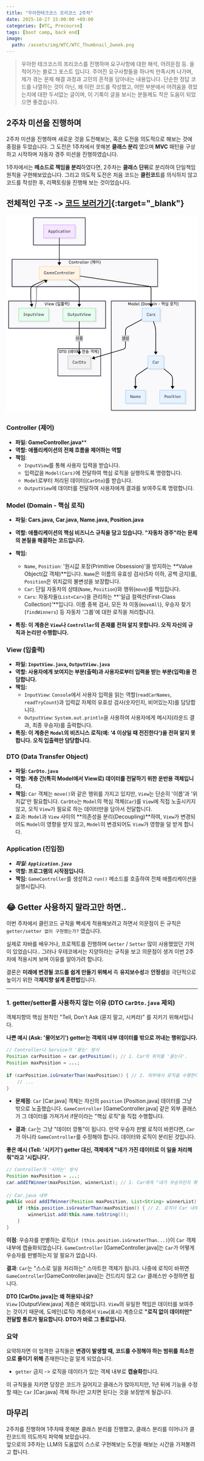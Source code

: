 ```yaml
---
title: "우아한테크코스 프리코스 2주차"
date: 2025-10-27 15:00:00 +09:00
categories: [WTC, Precourse]
tags: [boot camp, back end]
image:
  path: /assets/img/WTC/WTC_Thumbnail_2week.png
---
```


> 우아한 테크코스의 프리코스를 진행하며 요구사항에 대한 해석, 어려운점 등. 을 적어가는 블로그 포스트 입니다. 주어진 요구사항들을 하나씩 만족시켜 나가며, 제가 겪는 문제 해결 과정과 고민의 흔적을 담아내는 내용입니다. 단순한 정답 코드를 나열하는 것이 아닌, 왜 이런 코드를 작성했고, 어떤 부분에서 어려움을 겪었는지에 대한 두서없는 글이며, 이 기록이 글을 보시는 분들께도 작은 도움이 되었으면 좋겠습니다.

## **2주차 미션을 진행하며**
2주차 미션을 진행하며 새로운 것을 도전해보는, 혹은 도전을 의도적으로 해보는 것에 중점을 두었습니다.
그 도전은 1주차에서 못해본 **클래스 분리** 였으며 **MVC** 패턴을 구상하고 시작하며 자동자 경주 미션을 진행하였습니다.

1주차에서는 **메소드로 책임을 분리**하였다면, 2주차는 **클래스 단위**로 분리하여 단일책임원칙을 구현해보았습니다.
그리고 의도적 도전은 처음 코드는 **클린코드**를 의식하지 않고 코드를 작성한 후, 리팩토링을 진행해 보는 것이었습니다.


## **전체적인 구조** -> [코드 보러가기](https://github.com/woowacourse-precourse/java-racingcar-8/pull/643){:target="_blank"}
![구조](../assets/img/WTC/2week/2주차%20아키텍쳐.png)

### **Controller (제어)**
- **파일: GameController.java****
- **역할: 애플리케이션의 전체 흐름을 제어하는 역할**
- **책임**: 
    - `InputView`를 통해 사용자 입력을 받습니다.
    - 입력값을 `Model(Cars)`에 전달하여 핵심 로직을 실행하도록 명령합니다.
    - `Model`로부터 처리된 데이터(`CarDto`)를 받습니다.
    - `OutputView`에 데이터를 전달하여 사용자에게 결과를 보여주도록 명령합니다.

### **Model (Domain - 핵심 로직)**
- **파일: Cars.java, Car.java, Name.java, Position.java**

- **역할: 애플리케이션의 핵심 비즈니스 규칙을 담고 있습니다. "자동차 경주"라는 문제의 본질을 해결하는 코드입니다.**
- **책임:**
    - `Name`, `Position`: '원시값 포장(Primitive Obsession)'을 방지하는 **Value Object(값 객체)**입니다. `Name`은 이름의 유효성 검사(5자 이하, 공백 금지)를, `Position`은 위치값의 불변성을 보장합니다.
    - `Car`: 단일 자동차의 상태(`Name`, `Position`)와 행위(`move`)를 책임집니다.
    - `Cars`: 자동차들(`List<Car>`)을 관리하는 **'일급 컬렉션(First-Class Collection)'**입니다. 이름 중복 검사, 모든 차 이동(`moveAll`), 우승자 찾기(`findWinners`) 등 자동차 '그룹'에 대한 로직을 처리합니다.
- **특징: 이 계층은 `View`나 `Controller`의 존재를 전혀 알지 못합니다. 오직 자신의 규칙과 논리만 수행합니다.**

### **View (입출력)**
- **파일: `InputView.java`, `OutputView.java`**
- **역할: 사용자에게 보여지는 부분(출력)과 사용자로부터 입력을 받는 부분(입력)을 전담합니다.**
- **책임:**
    - `InputView`: `Console`에서 사용자 입력을 읽는 역할(`readCarNames`, `readTryCount`)과 입력값 자체의 유효성 검사(숫자인지, 비어있는지)를 담당합니다.
    - `OutputView`: `System.out.println`을 사용하여 사용자에게 메시지(라운드 결과, 최종 우승자)를 출력합니다.
- **특징: 이 계층은 `Model`의 비즈니스 로직(예: '4 이상일 때 전진한다')을 전혀 알지 못합니다. 오직 입출력만 담당합니다.**

### **DTO (Data Transfer Object)**
- **파일: `CarDto.java`**
- **역할: 계층 간(특히 Model에서 View로) 데이터를 전달하기 위한 운반용 객체입니다.**
- **책임:** `Car` 객체는 `move()`와 같은 행위를 가지고 있지만, `View`는 단순히 '이름'과 '위치값'만 필요합니다. `CarDto`는 `Model`의 핵심 객체(`Car`)를 `View`에 직접 노출시키지 않고, 오직 `View`가 필요로 하는 데이터만을 담아서 전달합니다.
- 효과: `Model`과 `View` 사이의 **의존성을 분리(Decoupling)**하여, `View`가 변경되어도 `Model`이 영향을 받지 않고, `Model`이 변경되어도 `View`가 영향을 덜 받게 합니다.

### **Application (진입점)**
- ***파일: `Application.java`***
- **역할: 프로그램의 시작점입니다.**
- **책임:** `GameController`를 생성하고 `run()` 메소드를 호출하여 전체 애플리케이션을 실행시킵니다.


## 😂 **Getter 사용하지 말라고만 하면..**
이번 주차에서 클린코드 규칙을 빡세게 적용해보려고 하면서 의문점이 든 규칙은 `getter/setter 없이 구현했는가?` 였습니다.  

실제로 자바를 배우거나, 프로젝트를 진행하며 `Getter` / `Setter` 많이 사용했었던 기억이 있었습니다.. 그러나 우테코에서는 지양하라는 규칙을 보고 의문점이 생겨 이번 2주차에 적용시켜 보며 이유를 알아가려 합니다.

결론은 **미래에 변경될 코드를 쉽게 만들기 위해서** 즉 **유지보수성**과 **안정성**을 극단적으로 높이기 위한 객**체지향 설계 훈련법**입니다. 

--- 

### 1. **getter/setter를 사용하지 않는 이유 (DTO `CarDto.java` 제외)**
객체지향의 핵심 원칙인 "Tell, Don't Ask (묻지 말고, 시켜라)" 를 지키기 위해서입니다.

**나쁜 예시 (Ask: '물어보기') getter는 객체의 내부 데이터를 밖으로 꺼내는 행위입니다.**
```java
// Controller나 Service가 '묻는' 방식
Position carPosition = car.getPosition(); // 1. Car의 위치를 '묻는다'.
Position maxPosition = ...;

if (carPosition.isGreaterThan(maxPosition)) { // 2. 외부에서 로직을 수행한다.
    // ...
}
```
- **문제점**: `Car` [Car.java] 객체는 자신의 `position` [Position.java] 데이터를 그냥 밖으로 노출했습니다. ``GameController`` [GameController.java] 같은 외부 클래스가 그 데이터를 가져가서 if문이라는 "핵심 로직"을 직접 수행합니다.

- **결과**: ``Car``는 그냥 "데이터 깡통"이 됩니다. 만약 우승자 판별 로직이 바뀐다면, `Car`가 아니라 `GameController`를 수정해야 합니다. 데이터와 로직이 분리된 것입니다.

**좋은 예시 (Tell: '시키기') getter 대신, 객체에게 "네가 가진 데이터로 이 일을 처리해 줘"라고 '시킵니다'.**
```java
// Controller가 '시키는' 방식
Position maxPosition = ...;
car.addIfWinner(maxPosition, winnerList); // 1. Car에게 "네가 우승자인지 확인하고 리스트에 추가해"라고 '시킨다'.

// Car.java 내부
public void addIfWinner(Position maxPosition, List<String> winnerList) {
    if (this.position.isGreaterThan(maxPosition)) { // 2. 로직이 Car 내부에 있다.
        winnerList.add(this.name.toString());
    }
}
```
**이점**: 우승자를 판별하는 로직(`if (this.position.isGreaterThan...)`)이 `Car` 객체 내부에 캡슐화되었습니다. `GameController` [GameController.java]는 `Car`가 어떻게 우승자를 판별하는지 알 필요가 없습니다.

**결과**: `Car`는 "스스로 일을 처리하는" 스마트한 객체가 됩니다. 나중에 로직이 바뀌면 `GameController`[GameController.java]는 건드리지 않고 `Car` 클래스만 수정하면 됩니다.

**DTO [CarDto.java]는 왜 허용되나요?**    
`View` [OutputView.java] 계층은 예외입니다. `View`의 유일한 책임은 데이터를 보여주는 것이기 때문에, 도메인(로직) 계층에서 `View`(표시) 계층으로 **"로직 없이 데이터만" 전달할 통로가 필요합니다. DTO가 바로 그 통로입니다.**

### **요약**

요약하자면 이 엄격한 규칙들은 **변경이 발생할 때, 코드를 수정해야 하는 범위를 최소한으로 줄이기 위해** 존재한다는걸 알게 되었습니다.

- `getter` 금지 -> 로직을 데이터가 있는 객체 내부로 **캡슐화**합니다.

이 규칙들을 지키면 당장은 코드가 길어지고 클래스가 많아지지만, 1년 뒤에 기능을 수정할 때는 `Car` [Car.java] 객체 하나만 고치면 된다는 것을 보장받게 될겁니다.

## 마무리
2주차를 진행하며 1주차때 못해본 클래스 분리를 진행했고, 클래스 분리를 이어나가 클린코드의 의도까지 파악해 보았습니다.  
앞으로의 3주차는 LLM의 도움없이 스스로 구현해보는 도전을 해보는 시간을 가져볼려고 합니다.
